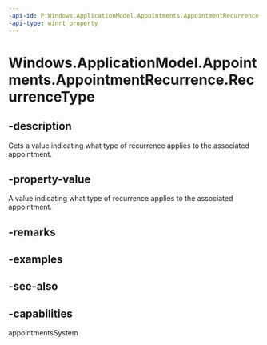 ```yaml
---
-api-id: P:Windows.ApplicationModel.Appointments.AppointmentRecurrence.RecurrenceType
-api-type: winrt property
---
```


<!-- Property syntax
public Windows.ApplicationModel.Appointments.RecurrenceType RecurrenceType { get; }
-->

# Windows.ApplicationModel.Appointments.AppointmentRecurrence.RecurrenceType

## -description
Gets a value indicating what type of recurrence applies to the associated appointment.

## -property-value
A value indicating what type of recurrence applies to the associated appointment.

## -remarks

## -examples

## -see-also

## -capabilities
appointmentsSystem
